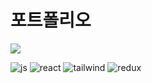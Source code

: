 # 포트폴리오 

<img src="https://capsule-render.vercel.app/api?type=waving&color=BDBDC8&height=100&section=header" />

![js](https://img.shields.io/badge/JavaScript-F7DF1E?style=for-the-badge&logo=JavaScript&logoColor=white)
![react](https://img.shields.io/badge/react%20-0088CC?style=for-the-badge&logo=reactos&logoColor=white)
![tailwind](https://img.shields.io/badge/Tailwind_CSS-38B2AC?style=for-the-badge&logo=tailwind-css&logoColor=white)
![redux](https://img.shields.io/badge/Redux-593D88?style=for-the-badge&logo=redux&logoColor=white)
